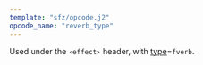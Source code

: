 ```yaml
---
template: "sfz/opcode.j2"
opcode_name: "reverb_type"
---
```

Used under the `‹effect›` header, with [type]=`fverb`.


[type]: type.md#fverb
